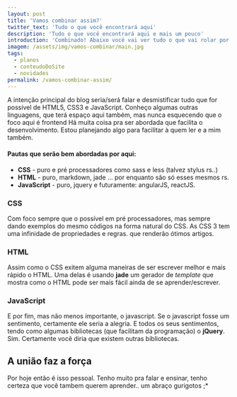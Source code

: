 ```yaml
---
layout: post
title: 'Vamos combinar assim?'
twitter_text: 'Tudo o que você encontrará aqui'
description: 'Tudo o que você encontrará aqui e mais um pouco'
introduction: 'Combinado! Abaixo você vai ver tudo o que vai rolar por aqui :)'
imagem: /assets/img/vamos-combinar/main.jpg
tags:
  - planos
  - conteudoDoSite
  - novidades
permalink: /vamos-combinar-assim/
---
```

A intenção principal do blog seria/será falar e desmistificar tudo que for possível de HTML5, CSS3 e JavaScript. Conheço algumas outras linguagens, que terá espaço aqui também, mas nunca esquecendo que o foco aqui é frontend Há muita coisa pra ser abordada que facilita o desenvolvimento. Estou planejando algo para facilitar à quem ler e a mim também.

#### Pautas que serão bem abordadas  por aqui:

- <b>CSS</b> - puro e pré processadores como sass e less (talvez stylus rs..)
-  <b>HTML</b> - puro, markdown, jade ... por enquanto são só esses mesmos rs.
-  <b>JavaScript</b> - puro, jquery e futuramente: angularJS, reactJS.

### CSS
Com foco sempre que o possível em pré processadores, mas sempre dando exemplos do mesmo códigos na forma natural do CSS. As CSS 3 tem uma infinidade de propriedades e regras. que renderão ótimos artigos. 

### HTML

Assim como o CSS exitem alguma maneiras de ser escrever melhor e mais rápido o HTML. Uma delas é usando **jade** um gerador de *template* que mostra como o HTML pode ser mais fácil ainda de se aprender/escrever.

### JavaScript

E por fim, mas não menos importante, o javascript. Se o javascript fosse um sentimento, certamente ele seria a alegria. E todos os seus sentimentos, tendo como algumas bibliotecas (que facilitam da programação) o **jQuery**. Sim. Certamente você diria que existem outras bibliotecas.

## A união faz a força

Por hoje então é isso pessoal. Tenho muito pra falar e ensinar, tenho certeza que você tambem querem aprender.. um abraço gurigotos ;*

